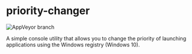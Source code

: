 # priority-changer  

![AppVeyor branch](https://img.shields.io/appveyor/build/Srul1k/priority-changer/main?logo=appveyor)

A simple console utility that allows you to change the priority of launching applications using the Windows registry (Windows 10).
